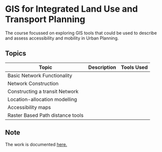 # GIS for Integrated Land Use and Transport Planning
The course focussed on exploring GIS tools that could be used to describe and assess accessibility and mobility in Urban Planning.

## Topics

| Topic | Description | Tools Used |
| ----------- | ----------- | ----------- |
| Basic Network Functionality | 
| Network Construction |
| Constructing a transit Network | 
| Location-allocation modelling | 
| Accessibility maps | 
| Raster Based Path  distance tools |

## Note
The work is documented [here.](https://github.com/rahulse10/GIS_for_Transport_Planning/blob/main/GIS_Work.pdf)
